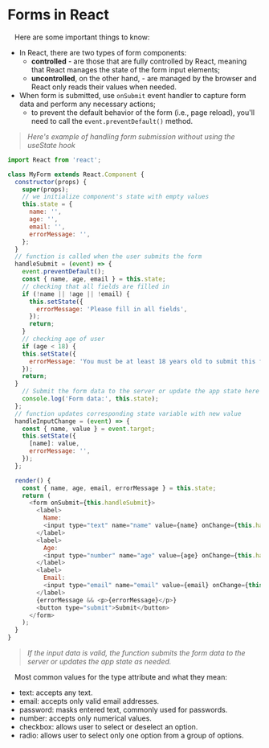 # Forms in React

&emsp;Here are some important things to know:
* In React, there are two types of form components: 
  + **controlled** - are those that are fully controlled by React, meaning that React manages the state of the form input elements; 
  + **uncontrolled**, on the other hand, - are managed by the browser and React only reads their values when needed.
* When form is submitted, use `onSubmit` event handler to capture form data and perform any necessary actions; 
  + to prevent the default behavior of the form (i.e., page reload), you'll need to call the `event.preventDefault()` method.

> _Here's example of handling form submission without using the useState hook_
```javascript
import React from 'react';

class MyForm extends React.Component {
  constructor(props) {
    super(props);
    // we initialize component's state with empty values
    this.state = {
      name: '',
      age: '',
      email: '',
      errorMessage: '',
    };
  }
  // function is called when the user submits the form
  handleSubmit = (event) => {
    event.preventDefault();
    const { name, age, email } = this.state;
    // checking that all fields are filled in
    if (!name || !age || !email) {
      this.setState({
        errorMessage: 'Please fill in all fields',
      });
      return;
    }
    // checking age of user
    if (age < 18) {
    this.setState({
      errorMessage: 'You must be at least 18 years old to submit this form',
    });
    return;
  }
    // Submit the form data to the server or update the app state here
    console.log('Form data:', this.state);
  };
  // function updates corresponding state variable with new value
  handleInputChange = (event) => {
    const { name, value } = event.target;
    this.setState({
      [name]: value,
      errorMessage: '',
    });
  };

  render() {
    const { name, age, email, errorMessage } = this.state;
    return (
      <form onSubmit={this.handleSubmit}>
        <label>
          Name:
          <input type="text" name="name" value={name} onChange={this.handleInputChange} />
        </label>
        <label>
          Age:
          <input type="number" name="age" value={age} onChange={this.handleInputChange} />
        </label>
        <label>
          Email:
          <input type="email" name="email" value={email} onChange={this.handleInputChange} />
        </label>
        {errorMessage && <p>{errorMessage}</p>}
        <button type="submit">Submit</button>
      </form>
    );
  }
}

```
> _If the input data is valid, the function submits the form data to the server or updates the app state as needed._

&emsp;Most common values for the type attribute and what they mean:
+ text: accepts any text.
+ email: accepts only valid email addresses.
+ password: masks entered text, commonly used for passwords.
+ number: accepts only numerical values.
+ checkbox: allows user to select or deselect an option.
+ radio: allows user to select only one option from a group of options.


